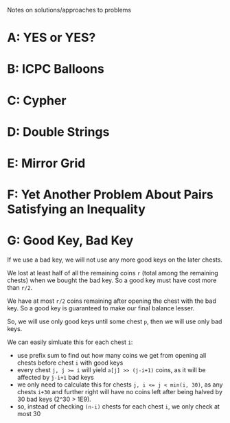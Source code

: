 Notes on solutions/approaches to problems

# A: YES or YES?

# B: ICPC Balloons

# C: Cypher

# D: Double Strings

# E: Mirror Grid

# F: Yet Another Problem About Pairs Satisfying an Inequality

# G: Good Key, Bad Key
If we use a bad key, we will not use any more good keys on the later chests.

We lost at least half of all the remaining coins `r` (total among the remaining chests) when we bought the bad key. 
So a good key must have cost more than `r/2`.

We have at most `r/2` coins remaining after opening the chest with the bad key. So a good key is guaranteed to make our final balance lesser.

So, we will use only good keys until some chest `p`, then we will use only bad keys.

We can easily simluate this for each chest `i`:
- use prefix sum to find out how many coins we get from opening all chests before chest `i` with good keys
- every chest `j, j >= i` will yield `a[j] >> (j-i+1)` coins, as it will be affected by `j-i+1` bad keys
 - we only need to calculate this for chests `j, i <= j < min(i, 30)`, as any chests `i+30` and further right will have no coins left after being halved by 30 bad keys (2^30 > 1E9). 
 - so, instead of checking `(n-i)` chests for each chest `i`, we only check at most 30
